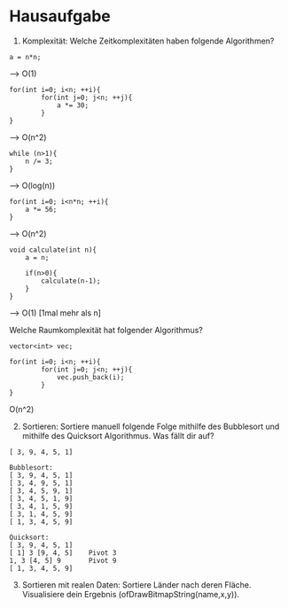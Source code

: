 # Hausaufgabe
1) Komplexität: Welche Zeitkomplexitäten haben folgende Algorithmen?

```
a = n*n;
```
--> O(1)

```
for(int i=0; i<n; ++i){
		for(int j=0; j<n; ++j){
			a *= 30;
		}
}
```
--> O(n^2)

```
while (n>1){
	n /= 3;
}
```
--> O(log(n))

```
for(int i=0; i<n*n; ++i){
	a *= 56;
}
```
--> O(n^2)

```
void calculate(int n){
	a = n;

	if(n>0){
		calculate(n-1);
	}
}

```
--> O(1) [1mal mehr als n]

Welche Raumkomplexität hat folgender Algorithmus?

```
vector<int> vec;

for(int i=0; i<n; ++i){
		for(int j=0; j<n; ++j){
			vec.push_back(i);
		}
}
```
O(n^2)


2) Sortieren: Sortiere manuell folgende Folge mithilfe des Bubblesort und mithilfe des Quicksort Algorithmus. Was fällt dir auf?

```
[ 3, 9, 4, 5, 1]

Bubblesort:
[ 3, 9, 4, 5, 1]
[ 3, 4, 9, 5, 1]
[ 3, 4, 5, 9, 1]
[ 3, 4, 5, 1, 9]
[ 3, 4, 1, 5, 9]
[ 3, 1, 4, 5, 9]
[ 1, 3, 4, 5, 9]

Quicksort:
[ 3, 9, 4, 5, 1]
[ 1] 3 [9, 4, 5]    Pivot 3
1, 3 [4, 5] 9       Pivot 9
[ 1, 3, 4, 5, 9]
```

3) Sortieren mit realen Daten: Sortiere Länder nach deren Fläche. Visualisiere dein Ergebnis (ofDrawBitmapString(name,x,y)).